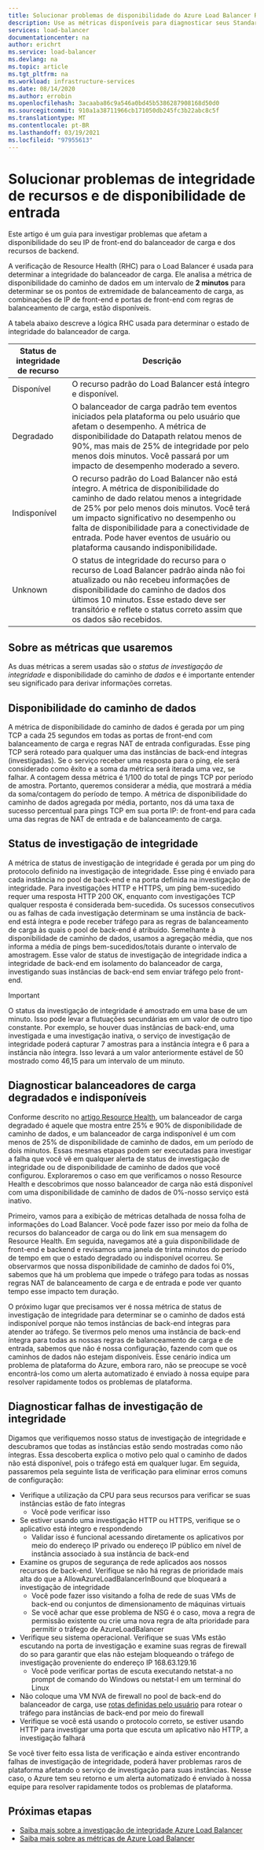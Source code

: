 ```yaml
---
title: Solucionar problemas de disponibilidade do Azure Load Balancer Resource Health, frontend e back-end
description: Use as métricas disponíveis para diagnosticar seus Standard Load Balancer do Azure degradados ou indisponíveis.
services: load-balancer
documentationcenter: na
author: erichrt
ms.service: load-balancer
ms.devlang: na
ms.topic: article
ms.tgt_pltfrm: na
ms.workload: infrastructure-services
ms.date: 08/14/2020
ms.author: errobin
ms.openlocfilehash: 3acaaba86c9a546a0bd45b5386287908168d50d0
ms.sourcegitcommit: 910a1a38711966cb171050db245fc3b22abc8c5f
ms.translationtype: MT
ms.contentlocale: pt-BR
ms.lasthandoff: 03/19/2021
ms.locfileid: "97955613"
---
```

# <a name="troubleshoot-resource-health-and-inbound-availability-issues"></a>Solucionar problemas de integridade de recursos e de disponibilidade de entrada 

Este artigo é um guia para investigar problemas que afetam a disponibilidade do seu IP de front-end do balanceador de carga e dos recursos de backend. 

A verificação de Resource Health (RHC) para o Load Balancer é usada para determinar a integridade do balanceador de carga. Ele analisa a métrica de disponibilidade do caminho de dados em um intervalo de **2 minutos** para determinar se os pontos de extremidade de balanceamento de carga, as combinações de IP de front-end e portas de front-end com regras de balanceamento de carga, estão disponíveis.

A tabela abaixo descreve a lógica RHC usada para determinar o estado de integridade do balanceador de carga.

| Status de integridade de recurso | Descrição |
| --- | --- |
| Disponível | O recurso padrão do Load Balancer está íntegro e disponível. |
| Degradado | O balanceador de carga padrão tem eventos iniciados pela plataforma ou pelo usuário que afetam o desempenho. A métrica de disponibilidade do Datapath relatou menos de 90%, mas mais de 25% de integridade por pelo menos dois minutos. Você passará por um impacto de desempenho moderado a severo. 
| Indisponível | O recurso padrão do Load Balancer não está íntegro. A métrica de disponibilidade do caminho de dado relatou menos a integridade de 25% por pelo menos dois minutos. Você terá um impacto significativo no desempenho ou falta de disponibilidade para a conectividade de entrada. Pode haver eventos de usuário ou plataforma causando indisponibilidade. |
| Unknown | O status de integridade do recurso para o recurso de Load Balancer padrão ainda não foi atualizado ou não recebeu informações de disponibilidade do caminho de dados dos últimos 10 minutos. Esse estado deve ser transitório e reflete o status correto assim que os dados são recebidos. |


## <a name="about-the-metrics-well-use"></a>Sobre as métricas que usaremos
As duas métricas a serem usadas são o *status de investigação de integridade* e disponibilidade do caminho de *dados* e é importante entender seu significado para derivar informações corretas. 

## <a name="data-path-availability"></a>Disponibilidade do caminho de dados
A métrica de disponibilidade do caminho de dados é gerada por um ping TCP a cada 25 segundos em todas as portas de front-end com balanceamento de carga e regras NAT de entrada configuradas. Esse ping TCP será roteado para qualquer uma das instâncias de back-end íntegras (investigadas). Se o serviço receber uma resposta para o ping, ele será considerado como êxito e a soma da métrica será iterada uma vez, se falhar. A contagem dessa métrica é 1/100 do total de pings TCP por período de amostra. Portanto, queremos considerar a média, que mostrará a média da soma/contagem do período de tempo. A métrica de disponibilidade do caminho de dados agregada por média, portanto, nos dá uma taxa de sucesso percentual para pings TCP em sua porta IP: de front-end para cada uma das regras de NAT de entrada e de balanceamento de carga.

## <a name="health-probe-status"></a>Status de investigação de integridade
A métrica de status de investigação de integridade é gerada por um ping do protocolo definido na investigação de integridade. Esse ping é enviado para cada instância no pool de back-end e na porta definida na investigação de integridade. Para investigações HTTP e HTTPS, um ping bem-sucedido requer uma resposta HTTP 200 OK, enquanto com investigações TCP qualquer resposta é considerada bem-sucedida. Os sucessos consecutivos ou as falhas de cada investigação determinam se uma instância de back-end está íntegra e pode receber tráfego para as regras de balanceamento de carga às quais o pool de back-end é atribuído. Semelhante à disponibilidade de caminho de dados, usamos a agregação média, que nos informa a média de pings bem-sucedidos/totais durante o intervalo de amostragem. Esse valor de status de investigação de integridade indica a integridade de back-end em isolamento do balanceador de carga, investigando suas instâncias de back-end sem enviar tráfego pelo front-end.

>[!IMPORTANT]
>O status da investigação de integridade é amostrado em uma base de um minuto. Isso pode levar a flutuações secundárias em um valor de outro tipo constante. Por exemplo, se houver duas instâncias de back-end, uma investigada e uma investigação inativa, o serviço de investigação de integridade poderá capturar 7 amostras para a instância íntegra e 6 para a instância não íntegra. Isso levará a um valor anteriormente estável de 50 mostrado como 46,15 para um intervalo de um minuto. 

## <a name="diagnose-degraded-and-unavailable-load-balancers"></a>Diagnosticar balanceadores de carga degradados e indisponíveis
Conforme descrito no [artigo Resource Health](load-balancer-standard-diagnostics.md#resource-health-status), um balanceador de carga degradado é aquele que mostra entre 25% e 90% de disponibilidade de caminho de dados, e um balanceador de carga indisponível é um com menos de 25% de disponibilidade de caminho de dados, em um período de dois minutos. Essas mesmas etapas podem ser executadas para investigar a falha que você vê em qualquer alerta de status de investigação de integridade ou de disponibilidade de caminho de dados que você configurou. Exploraremos o caso em que verificamos o nosso Resource Health e descobrimos que nosso balanceador de carga não está disponível com uma disponibilidade de caminho de dados de 0%-nosso serviço está inativo.

Primeiro, vamos para a exibição de métricas detalhada de nossa folha de informações do Load Balancer. Você pode fazer isso por meio da folha de recursos do balanceador de carga ou do link em sua mensagem do Resource Health.  Em seguida, navegamos até a guia disponibilidade de front-end e backend e revisamos uma janela de trinta minutos do período de tempo em que o estado degradado ou indisponível ocorreu. Se observarmos que nossa disponibilidade de caminho de dados foi 0%, sabemos que há um problema que impede o tráfego para todas as nossas regras NAT de balanceamento de carga e de entrada e pode ver quanto tempo esse impacto tem duração. 

O próximo lugar que precisamos ver é nossa métrica de status de investigação de integridade para determinar se o caminho de dados está indisponível porque não temos instâncias de back-end íntegras para atender ao tráfego. Se tivermos pelo menos uma instância de back-end íntegra para todas as nossas regras de balanceamento de carga e de entrada, sabemos que não é nossa configuração, fazendo com que os caminhos de dados não estejam disponíveis. Esse cenário indica um problema de plataforma do Azure, embora raro, não se preocupe se você encontrá-los como um alerta automatizado é enviado à nossa equipe para resolver rapidamente todos os problemas de plataforma.

## <a name="diagnose-health-probe-failures"></a>Diagnosticar falhas de investigação de integridade
Digamos que verifiquemos nosso status de investigação de integridade e descubramos que todas as instâncias estão sendo mostradas como não íntegras. Essa descoberta explica o motivo pelo qual o caminho de dados não está disponível, pois o tráfego está em qualquer lugar. Em seguida, passaremos pela seguinte lista de verificação para eliminar erros comuns de configuração:
* Verifique a utilização da CPU para seus recursos para verificar se suas instâncias estão de fato íntegras
  * Você pode verificar isso 
* Se estiver usando uma investigação HTTP ou HTTPS, verifique se o aplicativo está íntegro e respondendo
  * Validar isso é funcional acessando diretamente os aplicativos por meio do endereço IP privado ou endereço IP público em nível de instância associado à sua instância de back-end
* Examine os grupos de segurança de rede aplicados aos nossos recursos de back-end. Verifique se não há regras de prioridade mais alta do que a AllowAzureLoadBalancerInBound que bloqueará a investigação de integridade
  * Você pode fazer isso visitando a folha de rede de suas VMs de back-end ou conjuntos de dimensionamento de máquinas virtuais
  * Se você achar que esse problema de NSG é o caso, mova a regra de permissão existente ou crie uma nova regra de alta prioridade para permitir o tráfego de AzureLoadBalancer
* Verifique seu sistema operacional. Verifique se suas VMs estão escutando na porta de investigação e examine suas regras de firewall do so para garantir que elas não estejam bloqueando o tráfego de investigação proveniente do endereço IP 168.63.129.16
  * Você pode verificar portas de escuta executando netstat-a no prompt de comando do Windows ou netstat-l em um terminal do Linux
* Não coloque uma VM NVA de firewall no pool de back-end do balanceador de carga, use [rotas definidas pelo usuário](../virtual-network/virtual-networks-udr-overview.md#user-defined) para rotear o tráfego para instâncias de back-end por meio do firewall
* Verifique se você está usando o protocolo correto, se estiver usando HTTP para investigar uma porta que escuta um aplicativo não HTTP, a investigação falhará

Se você tiver feito essa lista de verificação e ainda estiver encontrando falhas de investigação de integridade, poderá haver problemas raros de plataforma afetando o serviço de investigação para suas instâncias. Nesse caso, o Azure tem seu retorno e um alerta automatizado é enviado à nossa equipe para resolver rapidamente todos os problemas de plataforma.

## <a name="next-steps"></a>Próximas etapas

* [Saiba mais sobre a investigação de integridade Azure Load Balancer](load-balancer-custom-probe-overview.md)
* [Saiba mais sobre as métricas de Azure Load Balancer](load-balancer-standard-diagnostics.md)

